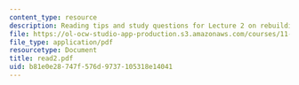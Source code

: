 ```yaml
---
content_type: resource
description: Reading tips and study questions for Lecture 2 on rebuilding Los Angeles.
file: https://ol-ocw-studio-app-production.s3.amazonaws.com/courses/11-201-gateway-planning-action-fall-2007/b81e0e28747f576d9737105318e14041_read2.pdf
file_type: application/pdf
resourcetype: Document
title: read2.pdf
uid: b81e0e28-747f-576d-9737-105318e14041
---
```

